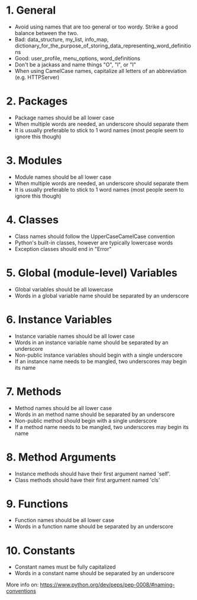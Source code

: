 # 1. General

- Avoid using names that are too general or too wordy. Strike a good balance between the two.
- Bad: data_structure, my_list, info_map, dictionary_for_the_purpose_of_storing_data_representing_word_definitions
- Good: user_profile, menu_options, word_definitions
- Don't be a jackass and name things "O", "l", or "I"
- When using CamelCase names, capitalize all letters of an abbreviation (e.g. HTTPServer)


# 2. Packages
- Package names should be all lower case
- When multiple words are needed, an underscore should separate them
- It is usually preferable to stick to 1 word names (most people seem to ignore this though)


# 3. Modules
- Module names should be all lower case
- When multiple words are needed, an underscore should separate them
- It is usually preferable to stick to 1 word names (most people seem to ignore this though)


# 4. Classes
- Class names should follow the UpperCaseCamelCase convention
- Python's built-in classes, however are typically lowercase words
- Exception classes should end in "Error"


# 5. Global (module-level) Variables
- Global variables should be all lowercase
- Words in a global variable name should be separated by an underscore


# 6. Instance Variables
- Instance variable names should be all lower case
- Words in an instance variable name should be separated by an underscore
- Non-public instance variables should begin with a single underscore
- If an instance name needs to be mangled, two underscores may begin its name


# 7. Methods
- Method names should be all lower case
- Words in an method name should be separated by an underscore
- Non-public method should begin with a single underscore
- If a method name needs to be mangled, two underscores may begin its name


# 8. Method Arguments
- Instance methods should have their first argument named 'self'.
- Class methods should have their first argument named 'cls'


# 9. Functions
- Function names should be all lower case
- Words in a function name should be separated by an underscore


# 10. Constants
- Constant names must be fully capitalized
- Words in a constant name should be separated by an underscore

More info on: https://www.python.org/dev/peps/pep-0008/#naming-conventions
